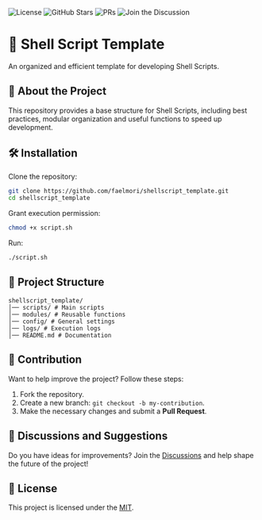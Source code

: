 ![License](https://img.shields.io/github/license/faelmori/shellscript_template?style=flat-square)
![GitHub Stars](https://img.shields.io/github/stars/faelmori/shellscript_template?style=social)
![PRs](https://img.shields.io/github/issues-pr-closed/faelmori/shellscript_template?style=flat-square)
![Join the Discussion](https://img.shields.io/badge/Join-Discussion-blue?style=flat-square)


# 🐧 Shell Script Template

An organized and efficient template for developing Shell Scripts.

## 🚀 About the Project

This repository provides a base structure for Shell Scripts, including best practices, modular organization and useful functions to speed up development.

## 🛠️ Installation

Clone the repository:
```bash
git clone https://github.com/faelmori/shellscript_template.git
cd shellscript_template
```

Grant execution permission:
```bash
chmod +x script.sh
```

Run:
```bash
./script.sh
```

## 📂 Project Structure
```
shellscript_template/
│── scripts/ # Main scripts
│── modules/ # Reusable functions
│── config/ # General settings
│── logs/ # Execution logs
│── README.md # Documentation
```

## 🔗 Contribution

Want to help improve the project? Follow these steps:
1. Fork the repository.
2. Create a new branch: `git checkout -b my-contribution`.
3. Make the necessary changes and submit a **Pull Request**.

## 📢 Discussions and Suggestions

Do you have ideas for improvements? Join the [Discussions](https://github.com/faelmori/shellscript_template/discussions) and help shape the future of the project!

## 📜 License

This project is licensed under the [MIT](LICENSE).
